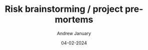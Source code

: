 ---
layout: post

title: "Risk brainstorming / project pre-mortems"
description: 
summary: TODO please write a summary now

date: 04-02-2024
comingSoon: true

author: Andrew January
role: Lead Test Engineer
bio:
profile:
---